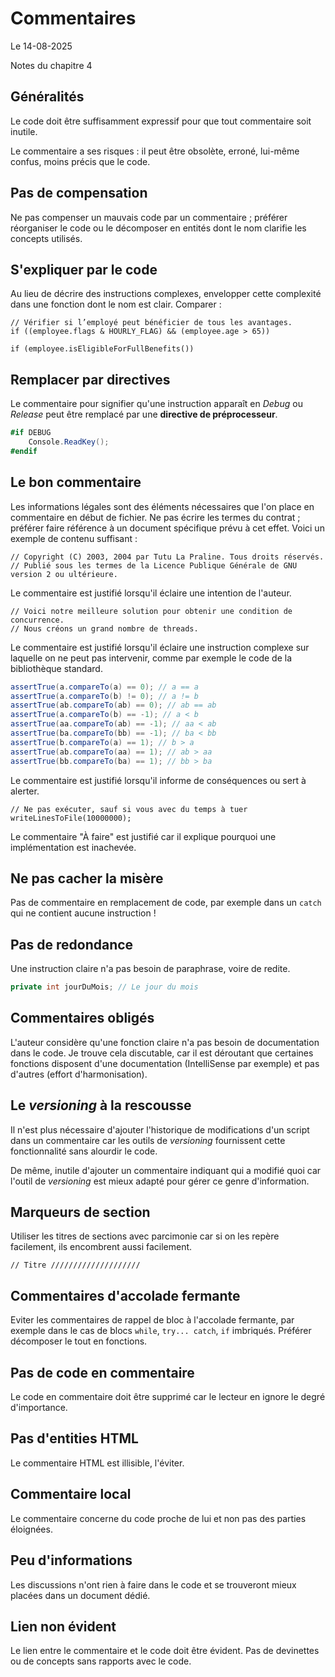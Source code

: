 # Commentaires

Le 14-08-2025

Notes du chapitre 4

## Généralités

Le code doit être suffisamment expressif pour que tout commentaire soit inutile.

Le commentaire a ses risques : il peut être obsolète, erroné, lui-même confus, moins précis que le code.

## Pas de compensation

Ne pas compenser un mauvais code par un commentaire ; préférer réorganiser le code ou le décomposer en entités dont le nom clarifie les concepts utilisés.

## S'expliquer par le code

Au lieu de décrire des instructions complexes, envelopper cette complexité dans une fonction dont le nom est clair. Comparer :

```JS
// Vérifier si l’employé peut bénéficier de tous les avantages.
if ((employee.flags & HOURLY_FLAG) && (employee.age > 65))
```

```JS
if (employee.isEligibleForFullBenefits())
```

## Remplacer par directives

Le commentaire pour signifier qu'une instruction apparaît en *Debug* ou *Release* peut être remplacé par une **directive de préprocesseur**.

```C#
#if DEBUG
	Console.ReadKey();
#endif
```

## Le bon commentaire

Les informations légales sont des éléments nécessaires que l'on place en commentaire en début de fichier. Ne pas écrire les termes du contrat ; préférer faire référence à un document spécifique prévu à cet effet. Voici un exemple de contenu suffisant :

```JS
// Copyright (C) 2003, 2004 par Tutu La Praline. Tous droits réservés.
// Publié sous les termes de la Licence Publique Générale de GNU version 2 ou ultérieure.
```

Le commentaire est justifié lorsqu'il éclaire une intention de l'auteur.

```JS
// Voici notre meilleure solution pour obtenir une condition de concurrence.
// Nous créons un grand nombre de threads.
```

Le commentaire est justifié lorsqu'il éclaire une instruction complexe sur laquelle on ne peut pas intervenir, comme par exemple le code de la bibliothèque standard.

```Java
assertTrue(a.compareTo(a) == 0); // a == a
assertTrue(a.compareTo(b) != 0); // a != b
assertTrue(ab.compareTo(ab) == 0); // ab == ab
assertTrue(a.compareTo(b) == -1); // a < b
assertTrue(aa.compareTo(ab) == -1); // aa < ab
assertTrue(ba.compareTo(bb) == -1); // ba < bb
assertTrue(b.compareTo(a) == 1); // b > a
assertTrue(ab.compareTo(aa) == 1); // ab > aa
assertTrue(bb.compareTo(ba) == 1); // bb > ba
```

Le commentaire est justifié lorsqu'il informe de conséquences ou sert à alerter.

```JS
// Ne pas exécuter, sauf si vous avec du temps à tuer
writeLinesToFile(10000000);
```

Le commentaire "À faire" est justifié car il explique pourquoi une implémentation est inachevée.

## Ne pas cacher la misère

Pas de commentaire en remplacement de code, par exemple dans un `catch` qui ne contient aucune instruction !

## Pas de redondance

Une instruction claire n'a pas besoin de paraphrase, voire de redite.

```C#
private int jourDuMois; // Le jour du mois
```

## Commentaires obligés

L'auteur considère qu'une fonction claire n'a pas besoin de documentation dans le code. Je trouve cela discutable, car il est déroutant que certaines fonctions disposent d'une documentation (IntelliSense par exemple) et pas d'autres (effort d'harmonisation).

## Le *versioning* à la rescousse

Il n'est plus nécessaire d'ajouter l'historique de modifications d'un script dans un commentaire car les outils de *versioning* fournissent cette fonctionnalité sans alourdir le code.

De même, inutile d'ajouter un commentaire indiquant qui a modifié quoi car l'outil de *versioning* est mieux adapté pour gérer ce genre d'information.

## Marqueurs de section

Utiliser les titres de sections avec parcimonie car si on les repère facilement, ils encombrent aussi facilement.

```JS
// Titre ////////////////////
```

## Commentaires d'accolade fermante

Eviter les commentaires de rappel de bloc à l'accolade fermante, par exemple dans le cas de blocs `while`, `try... catch`, `if` imbriqués. Préférer décomposer le tout en fonctions.

## Pas de code en commentaire

Le code en commentaire doit être supprimé car le lecteur en ignore le degré d'importance.

## Pas d'entities HTML

Le commentaire HTML est illisible, l'éviter.

## Commentaire local

Le commentaire concerne du code proche de lui et non pas des parties éloignées.

## Peu d'informations

Les discussions n'ont rien à faire dans le code et se trouveront mieux placées dans un document dédié.

## Lien non évident

Le lien entre le commentaire et le code doit être évident. Pas de devinettes ou de concepts sans rapports avec le code.

